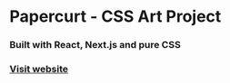 # Papercurt - CSS Art Project
### Built with React, Next.js and pure CSS

<h3><ins><a href="https://paper-cut.vercel.app">Visit website</ins></u></h3></li>
